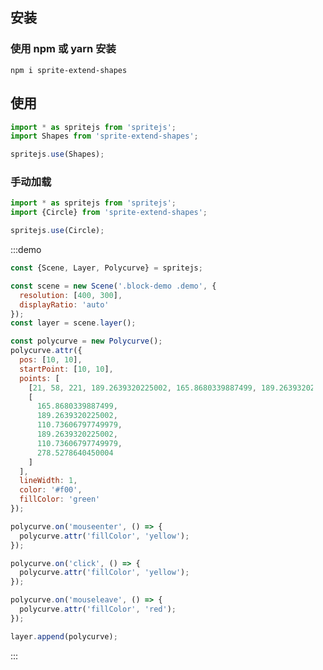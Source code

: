 <article style="width: 96%" class="markdown-body">

## 安装

### 使用 npm 或 yarn 安装

```shell
npm i sprite-extend-shapes
```

## 使用

```javascript
import * as spritejs from 'spritejs';
import Shapes from 'sprite-extend-shapes';

spritejs.use(Shapes);
```

### 手动加载

```javascript
import * as spritejs from 'spritejs';
import {Circle} from 'sprite-extend-shapes';

spritejs.use(Circle);
```

:::demo

```javascript
const {Scene, Layer, Polycurve} = spritejs;

const scene = new Scene('.block-demo .demo', {
  resolution: [400, 300],
  displayRatio: 'auto'
});
const layer = scene.layer();

const polycurve = new Polycurve();
polycurve.attr({
  pos: [10, 10],
  startPoint: [10, 10],
  points: [
    [21, 58, 221, 189.2639320225002, 165.8680339887499, 189.2639320225002],
    [
      165.8680339887499,
      189.2639320225002,
      110.73606797749979,
      189.2639320225002,
      110.73606797749979,
      278.5278640450004
    ]
  ],
  lineWidth: 1,
  color: '#f00',
  fillColor: 'green'
});

polycurve.on('mouseenter', () => {
  polycurve.attr('fillColor', 'yellow');
});

polycurve.on('click', () => {
  polycurve.attr('fillColor', 'yellow');
});

polycurve.on('mouseleave', () => {
  polycurve.attr('fillColor', 'red');
});

layer.append(polycurve);
```

:::

</article>
